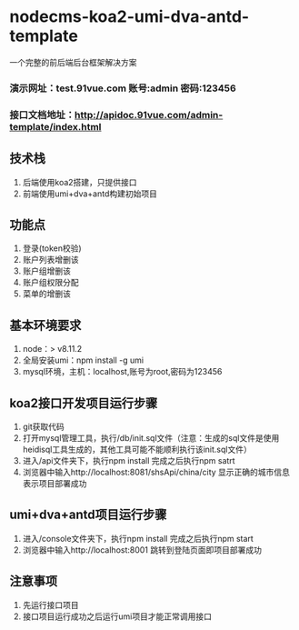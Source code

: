 # nodecms-koa2-umi-dva-antd-template
一个完整的前后端后台框架解决方案
### 演示网址：test.91vue.com 账号:admin 密码:123456
### 接口文档地址：http://apidoc.91vue.com/admin-template/index.html

## 技术栈
1. 后端使用koa2搭建，只提供接口
2. 前端使用umi+dva+antd构建初始项目
## 功能点
1. 登录(token校验)
2. 账户列表增删该
3. 账户组增删该
4. 账户组权限分配
5. 菜单的增删该
## 基本环境要求
1. node：> v8.11.2
2. 全局安装umi：npm install -g umi
3. mysql环境，主机：localhost,账号为root,密码为123456

## koa2接口开发项目运行步骤
1. git获取代码
2. 打开mysql管理工具，执行/db/init.sql文件（注意：生成的sql文件是使用heidisql工具生成的，其他工具可能不能顺利执行该init.sql文件）
3. 进入/api文件夹下，执行npm install 完成之后执行npm satrt
4. 浏览器中输入http://localhost:8081/shsApi/china/city 显示正确的城市信息表示项目部署成功

## umi+dva+antd项目运行步骤
1. 进入/console文件夹下，执行npm install 完成之后执行npm start
2. 浏览器中输入http://localhost:8001 跳转到登陆页面即项目部署成功

## 注意事项
1. 先运行接口项目
2. 接口项目运行成功之后运行umi项目才能正常调用接口
